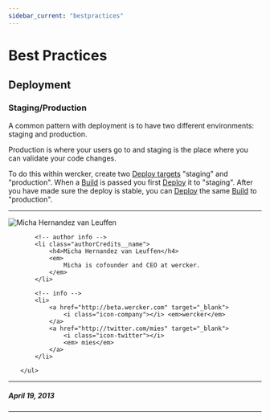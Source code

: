 ```yaml
---
sidebar_current: "bestpractices"
---
```


# Best Practices

<a id="deployment"></a>
## Deployment

<a id="deployment-staging-production"></a>
### Staging/Production

A common pattern with deployment is to have two different environments: staging and production.

Production is where your users go to and staging is the place where you can validate your code changes.

To do this within wercker, create two [Deploy targets](/articles/introduction/concepts.html#deploy-targets) "staging" and "production".
When a [Build](/articles/introduction/concepts.html#builds) is passed you first [Deploy](/articles/introduction/concepts.html#deploys) it to "staging".
After you have made sure the deploy is stable, you can [Deploy](/articles/introduction/concepts.html#deploys) the same [Build](/articles/introduction/concepts.html#builds) to "production".

-------

<div class="authorCredits">
    <span class="profile-picture">
        <img src="https://secure.gravatar.com/avatar/d4b19718f9748779d7cf18c6303dc17f?d=identicon&s=192" alt="Micha Hernandez van Leuffen"/>
    </span>
    <ul class="authorCredits">

        <!-- author info -->
        <li class="authorCredits__name">
            <h4>Micha Hernandez van Leuffen</h4>
            <em>
                Micha is cofounder and CEO at wercker.
            </em>
        </li>

        <!-- info -->
        <li>
            <a href="http://beta.wercker.com" target="_blank">
                <i class="icon-company"></i> <em>wercker</em>
            </a>
            <a href="http://twitter.com/mies" target="_blank">
                <i class="icon-twitter"></i>
                <em> mies</em>
            </a>
        </li>

    </ul>
</div>

-------
##### April 19, 2013
-------
